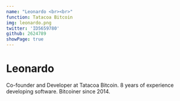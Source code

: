 ```yaml
---
name: "Leonardo <br><br>"
function: Tatacoa Bitcoin
img: leonardo.png
twitter: 'ID5659780'
github: 2624789
showPage: true
---
```


# Leonardo
 
Co-founder and Developer at Tatacoa Bitcoin. 8 years of experience developing software. Bitcoiner since 2014.
<br><br>





